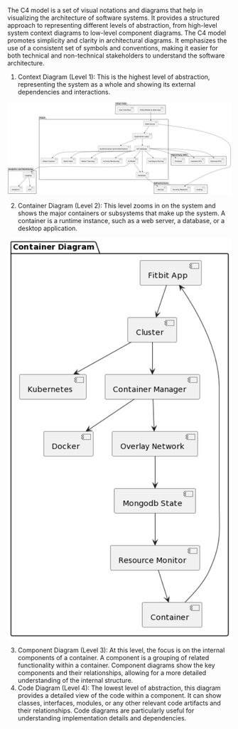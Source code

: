 The C4 model is a set of visual notations and diagrams that help in visualizing the architecture of software systems. It provides a structured approach to representing different levels of abstraction, from high-level system context diagrams to low-level component diagrams.
The C4 model promotes simplicity and clarity in architectural diagrams. It emphasizes the use of a consistent set of symbols and conventions, making it easier for both technical and non-technical stakeholders to understand the software architecture.
1.	Context Diagram (Level 1): This is the highest level of abstraction, representing the system as a whole and showing its external dependencies and interactions.
<img width="1000" alt="Fitbit" src="https://raw.githubusercontent.com/SWENGG4Y2023/SWENGG4Y2023Team02/main/Assignment02/UML%20Diagrams/contextUml.png">

2.	Container Diagram (Level 2): This level zooms in on the system and shows the major containers or subsystems that make up the system. A container is a runtime instance, such as a web server, a database, or a desktop application.
<img width="1000" alt="Fitbit" src="https://raw.githubusercontent.com/SWENGG4Y2023/SWENGG4Y2023Team02/main/Assignment02/UML%20Diagrams/ContainerUml.png">

 

3.	Component Diagram (Level 3): At this level, the focus is on the internal components of a container. A component is a grouping of related functionality within a container. Component diagrams show the key components and their relationships, allowing for a more detailed understanding of the internal structure.
4.	Code Diagram (Level 4): The lowest level of abstraction, this diagram provides a detailed view of the code within a component. It can show classes, interfaces, modules, or any other relevant code artifacts and their relationships. Code diagrams are particularly useful for understanding implementation details and dependencies.



